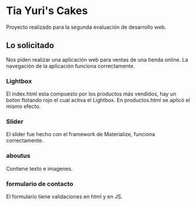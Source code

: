 # Tia Yuri's Cakes

Proyecto realizado para la segunda evaluación de desarrollo web.

## Lo solicitado

Nos piden realizar una aplicación web para ventas de una tienda online. La navegación de la aplicación funciona correctamente.

### Lightbox
El index.html esta compuesto por los productos más vendidos, hay un boton flotando rojo el cual activa el Lightbox.
En productos.html se aplicó el mismo efecto.

### Slider
El slider fue hecho con el framework de Materialize, funciona correctamente.

### aboutus
Contiene texto e imagenes.

### formulario de contacto
El formulario tiene validaciones en html y en JS.


